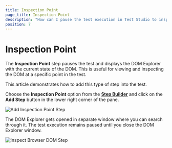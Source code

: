 ```yaml
---
title: Inspection Point
page_title: Inspection Point
description: "How can I pause the test execution in Test Studio to inspect the DOM tree at certain moment of the run. Is there a way to verify/check/inspect the DOM tree/the page state at certain step of the test run in Test Studio."
position: 7
---
```

# Inspection Point

The __Inspection Point__ step pauses the test and displays the DOM Explorer with the current state of the DOM. This is useful for viewing and inspecting the DOM at a specific point in the test.

This article demonstrates how to add this type of step into the test.

Choose the __Inspection Point__ option from the <a href="/features/custom-steps/overview" target="_blank">__Step Builder__</a> and click on the __Add Step__ button in the lower right corner of the pane.

![Add Inspection Point Step](/img/features/custom-steps/inspection-point/fig0.png)

The DOM Explorer gets opened in separate window where you can search through it. The test execution remains paused until you close the DOM Explorer window.

![Inspect Browser DOM Step](/img/features/custom-steps/inspection-point/fig1.png)

